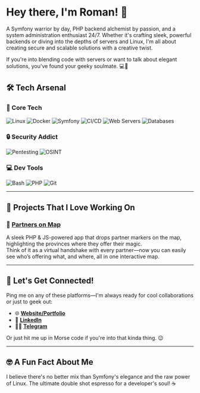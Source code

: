 # Hey there, I'm Roman! 🌟

A Symfony warrior by day, PHP backend alchemist by passion, and a system administration enthusiast 24/7. Whether it's crafting sleek, powerful backends or diving into the depths of servers and Linux, I'm all about creating secure and scalable solutions with a creative twist.

If you're into blending code with servers or want to talk about elegant solutions, you've found your geeky soulmate. 💻🚀  

## 🛠️ Tech Arsenal

### 🔑 Core Tech
![Linux](https://img.shields.io/badge/Linux-FCC624?style=for-the-badge&logo=linux&logoColor=black)
![Docker](https://img.shields.io/badge/Docker-2496ED?style=for-the-badge&logo=docker&logoColor=white)
![Symfony](https://img.shields.io/badge/Symfony-000000?style=for-the-badge&logo=symfony&logoColor=white)
![CI/CD](https://img.shields.io/badge/CI%2FCD-000000?style=for-the-badge&logo=githubactions&logoColor=white)
![Web Servers](https://img.shields.io/badge/Web_Servers-FF6F00?style=for-the-badge&logo=apache&logoColor=white)
![Databases](https://img.shields.io/badge/Databases-1565C0?style=for-the-badge)

### 🔒 Security Addict
![Pentesting](https://img.shields.io/badge/Pentesting-6200EA?style=for-the-badge)
![OSINT](https://img.shields.io/badge/OSINT-311B92?style=for-the-badge)

### 💻 Dev Tools
![Bash](https://img.shields.io/badge/Bash-4EAA25?style=for-the-badge&logo=gnu-bash&logoColor=white)
![PHP](https://img.shields.io/badge/PHP-777BB4?style=for-the-badge&logo=php&logoColor=white)
![Git](https://img.shields.io/badge/Git-F05032?style=for-the-badge&logo=git&logoColor=white)

---

## 🌟 Projects That I Love Working On

### 🚀 [Partners on Map](link-to-project)
A sleek PHP & JS-powered app that drops partner markers on the map, highlighting the provinces where they offer their magic. <br />
Think of it as a virtual handshake with every partner—now you can easily see who’s offering what, and where, all in one interactive map.

---

## 📡 Let's Get Connected!  

Ping me on any of these platforms—I'm always ready for cool collaborations or just to geek out:  

- 🌐 **[Website/Portfolio](https://romandoro.com)**
- 💼 **[LinkedIn](https://www.linkedin.com/in/roman-d-12740a2b3)**  
- ✍🏻 **[Telegram](https://telegram.me/weborbit_official)**   

Or just hit me up in Morse code if you're into that kinda thing. 😉

---

## 🤓 A Fun Fact About Me
I believe there's no better mix than Symfony's elegance and the raw power of Linux. The ultimate double shot espresso for a developer's soul! ☕
